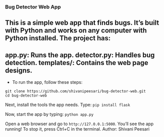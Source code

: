 ### Bug Detector Web App
This is a simple web app that finds bugs. It’s built with Python and works on any computer with Python installed.
The project has:
-------------------------------------------------
app.py: Runs the app.
detector.py: Handles bug detection.
templates/: Contains the web page designs.
-------------------------------------------------
- To run the app, follow these steps:
```First, make sure you have Python installed (download it from python.org if needed). Then, open a terminal or command prompt and type:
git clone https://github.com/shivanipeesari/bug-detector-web.git
cd bug-detector-web
```

Next, install the tools the app needs. Type:
```pip install flask```

Now, start the app by typing:
```python app.py```

Open a web browser and go to ```http://127.0.0.1:5000```. You’ll see the app running! To stop it, press Ctrl+C in the terminal.
Author: Shivani Peesari

